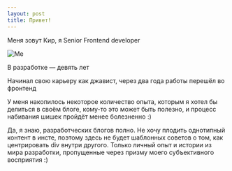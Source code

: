 ```yaml
---
layout: post
title: Привет!
---
```


Меня зовут Кир, я Senior Frontend developer

<img class="blog-pic" src="https://scontent-waw1-1.cdninstagram.com/v/t51.2885-15/e35/p1080x1080/119240812_267689537546823_4885697978136094793_n.jpg?_nc_ht=scontent-waw1-1.cdninstagram.com&_nc_cat=103&_nc_ohc=Nj_uAo-adXAAX9yQtaG&tp=1&oh=d45ee116be0a071aaf05bae0c6a34ad1&oe=6021501A" alt="Me">

В разработке — девять лет

Начинал свою карьеру как джавист, через два года работы перешёл во фронтенд

У меня накопилось некоторое количество опыта, которым я хотел бы делиться в своём блоге, кому-то это может быть полезно, и процесс набивания шишек пройдёт менее болезненно :)

Да, я знаю, разработческих блогов полно. Не хочу плодить однотипный контент в инсте, поэтому здесь не будет шаблонных советов о том, как центрировать div внутри другого. Только личный опыт и истории из мира разработки, пропущенные через призму моего субъективного восприятия :)
